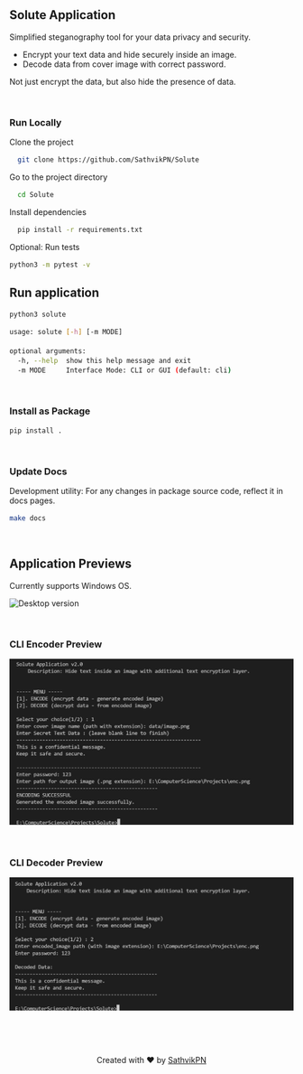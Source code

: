 


&nbsp;

## Solute Application

Simplified steganography tool for your data privacy and security.
- Encrypt your text data and hide securely inside an image.
- Decode data from cover image with correct password.

Not just encrypt the data, but also hide the presence of data.

&nbsp;
&nbsp;


### Run Locally

Clone the project

```bash
  git clone https://github.com/SathvikPN/Solute
```

Go to the project directory

```bash
  cd Solute
```

Install dependencies

```bash
  pip install -r requirements.txt
```

Optional: Run tests
```bash
python3 -m pytest -v
```

## Run application
```bash
python3 solute 
```

```bash
usage: solute [-h] [-m MODE]

optional arguments:
  -h, --help  show this help message and exit
  -m MODE     Interface Mode: CLI or GUI (default: cli)
```

&nbsp;

### Install as Package

```bash
pip install .
```


&nbsp;

### Update Docs
Development utility: For any changes in package source code, reflect it in docs pages.
```bash
make docs
```

&nbsp;
&nbsp;


## Application Previews

Currently supports Windows OS.

![Desktop version](assets/solute_GUI_preview.png)

&nbsp;

### CLI Encoder Preview

![CLI Encoder](assets/cli_encoder_preview.png)

&nbsp;

### CLI Decoder Preview

![CLI Decoder](assets/cli_decoder_preview.png)

&nbsp;


&nbsp;

<p align="center">Created with ❤ by <a href="https://www.linkedin.com/in/sathvik-p-n/">SathvikPN</a></p>


